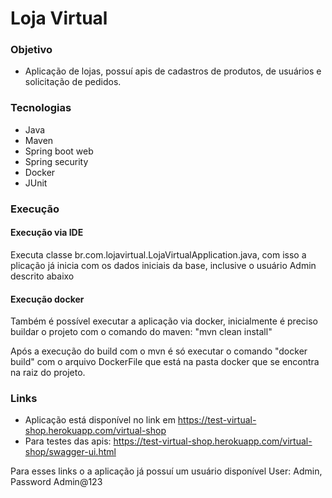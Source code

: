 # Loja Virtual

### Objetivo
- Aplicação de lojas, possuí apis de cadastros de produtos, de usuários e solicitação de pedidos.

### Tecnologias
- Java
- Maven
- Spring boot web
- Spring security
- Docker
- JUnit

### Execução
#### Execução via IDE
Executa classe br.com.lojavirtual.LojaVirtualApplication.java, com isso a plicação já inicia com os dados iniciais da base, inclusive o usuário Admin descrito abaixo

#### Execução docker

<p> Também é possível executar a aplicação via docker, inicialmente é preciso buildar o projeto com o comando do maven: "mvn clean install" </p>
<p> Após a execução do build com o mvn é só executar o comando "docker build"  com o arquivo DockerFile que está na pasta docker que se encontra na raiz do projeto.</p>

### Links
- Aplicação está disponível no link em https://test-virtual-shop.herokuapp.com/virtual-shop
- Para testes das apis: https://test-virtual-shop.herokuapp.com/virtual-shop/swagger-ui.html

Para esses links o a aplicação já possuí um usuário disponível User: Admin, Password Admin@123
